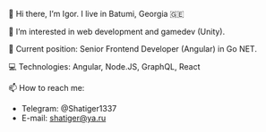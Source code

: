 👋 Hi there, I’m Igor. I live in Batumi, Georgia 🇬🇪

👀 I’m interested in web development and gamedev (Unity).

:hammer: Current position: Senior Frontend Developer (Angular) in Go NET.

:computer: Technologies: Angular, Node.JS, GraphQL, React

📫 How to reach me:
- Telegram: @Shatiger1337
- E-mail: shatiger@ya.ru
